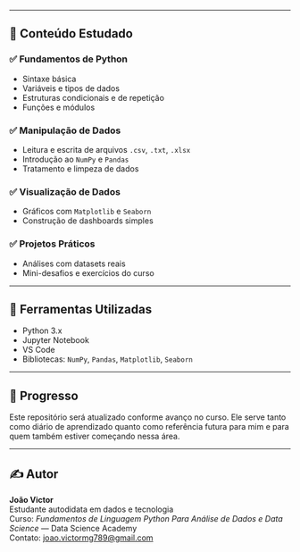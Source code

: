 
---

## 📌 Conteúdo Estudado

### ✅ Fundamentos de Python
- Sintaxe básica
- Variáveis e tipos de dados
- Estruturas condicionais e de repetição
- Funções e módulos

### ✅ Manipulação de Dados
- Leitura e escrita de arquivos `.csv`, `.txt`, `.xlsx`
- Introdução ao `NumPy` e `Pandas`
- Tratamento e limpeza de dados

### ✅ Visualização de Dados
- Gráficos com `Matplotlib` e `Seaborn`
- Construção de dashboards simples

### ✅ Projetos Práticos
- Análises com datasets reais
- Mini-desafios e exercícios do curso

---

## 🔧 Ferramentas Utilizadas

- Python 3.x
- Jupyter Notebook
- VS Code
- Bibliotecas: `NumPy`, `Pandas`, `Matplotlib`, `Seaborn`

---

## 🚀 Progresso

Este repositório será atualizado conforme avanço no curso. Ele serve tanto como diário de aprendizado quanto como referência futura para mim e para quem também estiver começando nessa área.

---

## ✍️ Autor

**João Victor**  
Estudante autodidata em dados e tecnologia  
Curso: *Fundamentos de Linguagem Python Para Análise de Dados e Data Science* — Data Science Academy  
Contato: joao.victormg789@gmail.com

